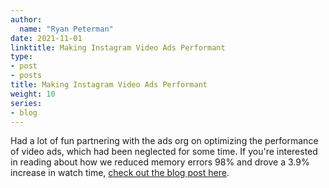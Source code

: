```yaml
---
author:
  name: "Ryan Peterman"
date: 2021-11-01
linktitle: Making Instagram Video Ads Performant
type:
- post
- posts
title: Making Instagram Video Ads Performant
weight: 10
series:
- blog
---
```


Had a lot of fun partnering with the ads org on optimizing the performance of video ads, which had been neglected for some time. If you're interested in reading about how we reduced memory errors 98% and drove a 3.9% increase in watch time, [check out the blog post here](https://about.instagram.com/blog/engineering/making-instagram-video-ads-performant).

